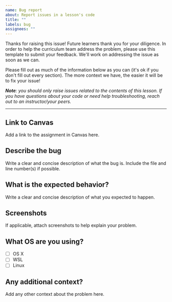 ```yaml
---
name: Bug report
about: Report issues in a lesson's code
title: ""
labels: bug
assignees: ""
---
```


Thanks for raising this issue! Future learners thank you for your diligence. In
order to help the curriculum team address the problem, please use this template
to submit your feedback. We'll work on addressing the issue as soon as we can.

Please fill out as much of the information below as you can (it's ok if you
don't fill out every section). The more context we have, the easier it will be
to fix your issue!

_**Note**: you should only raise issues related to the contents of this lesson.
If you have questions about your code or need help troubleshooting, reach out to
an instructor/your peers._

---

## Link to Canvas

Add a link to the assignment in Canvas here.

## Describe the bug

Write a clear and concise description of what the bug is. Include the file and
line number(s) if possible.

## What is the expected behavior?

Write a clear and concise description of what you expected to happen.

## Screenshots

If applicable, attach screenshots to help explain your problem.

## What OS are you using?

- [ ] OS X
- [ ] WSL
- [ ] Linux

## Any additional context?

Add any other context about the problem here.
